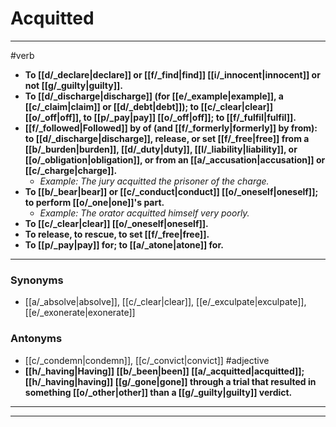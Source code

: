 # Acquitted
---
#verb
- **To [[d/_declare|declare]] or [[f/_find|find]] [[i/_innocent|innocent]] or not [[g/_guilty|guilty]].**
- **To [[d/_discharge|discharge]] (for [[e/_example|example]], a [[c/_claim|claim]] or [[d/_debt|debt]]); to [[c/_clear|clear]] [[o/_off|off]], to [[p/_pay|pay]] [[o/_off|off]]; to [[f/_fulfil|fulfil]].**
- **[[f/_followed|Followed]] by of (and [[f/_formerly|formerly]] by from): to [[d/_discharge|discharge]], release, or set [[f/_free|free]] from a [[b/_burden|burden]], [[d/_duty|duty]], [[l/_liability|liability]], or [[o/_obligation|obligation]], or from an [[a/_accusation|accusation]] or [[c/_charge|charge]].**
	- _Example: The jury acquitted the prisoner of the charge._
- **To [[b/_bear|bear]] or [[c/_conduct|conduct]] [[o/_oneself|oneself]]; to perform [[o/_one|one]]'s part.**
	- _Example: The orator acquitted himself very poorly._
- **To [[c/_clear|clear]] [[o/_oneself|oneself]].**
- **To release, to rescue, to set [[f/_free|free]].**
- **To [[p/_pay|pay]] for; to [[a/_atone|atone]] for.**
---
### Synonyms
- [[a/_absolve|absolve]], [[c/_clear|clear]], [[e/_exculpate|exculpate]], [[e/_exonerate|exonerate]]
### Antonyms
- [[c/_condemn|condemn]], [[c/_convict|convict]]
#adjective
- **[[h/_having|Having]] [[b/_been|been]] [[a/_acquitted|acquitted]]; [[h/_having|having]] [[g/_gone|gone]] through a trial that resulted in something [[o/_other|other]] than a [[g/_guilty|guilty]] verdict.**
---
---
